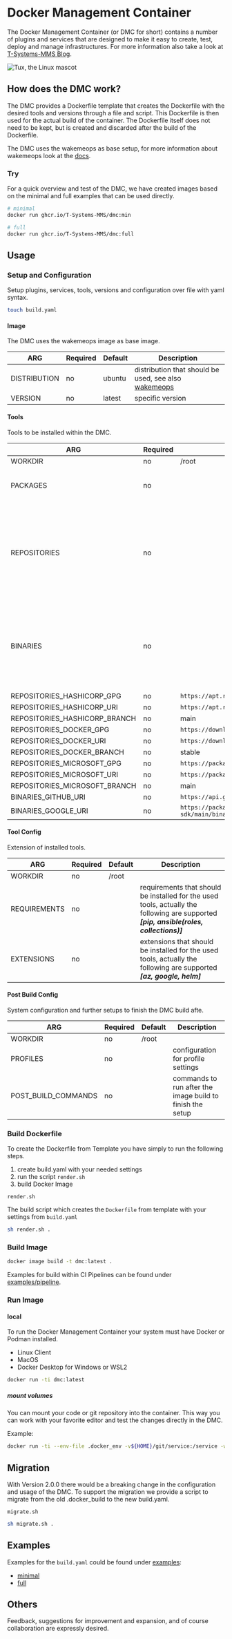 # Docker Management Container

The Docker Management Container (or DMC for short) contains a number of plugins and services that are designed to make it easy to create, test, deploy and manage infrastructures. For more information also take a look at [T-Systems-MMS Blog](https://blog.t-systems-mms.com/tech-insights/manage-your-infrastructure-better-with-this-opensource-tool).

<!-- <picture>
  <source
    srcset="https://user-images.githubusercontent.com/3198961/186105564-3901aded-21f1-4191-b323-e943f49ea5ed.png"
    media="(prefers-color-scheme: dark)"
    width="30%" height="30%">
  <img width="30%" height="30%" src="">
</picture> -->

![Tux, the Linux mascot](https://user-images.githubusercontent.com/3198961/186105473-eab8c428-4a19-474d-b391-e2410383d05d.png)

## How does the DMC work?

The DMC provides a Dockerfile template that creates the Dockerfile with the desired tools and versions through a file and script. This Dockerfile is then used for the actual build of the container. The Dockerfile itself does not need to be kept, but is created and discarded after the build of the Dockerfile.

The DMC uses the wakemeops as base setup, for more information about wakemeops look at the [docs](https://docs.wakemeops.com/).

### Try

For a quick overview and test of the DMC, we have created images based on the minimal and full examples that can be used directly.

``` bash
# minimal
docker run ghcr.io/T-Systems-MMS/dmc:min

# full
docker run ghcr.io/T-Systems-MMS/dmc:full
```

## Usage

### Setup and Configuration

Setup plugins, services, tools, versions and configuration over file with yaml syntax.

``` bash
touch build.yaml
```

#### Image

The DMC uses the wakemeops image as base image.

| ARG          | Required | Default | Description                                                                                |
| ------------ | -------- | ------- |------------------------------------------------------------------------------------------- |
| DISTRIBUTION | no       | ubuntu  | distribution that should be used, see also [wakemeops](https://hub.docker.com/u/wakemeops) |
| VERSION      | no       | latest  | specific version                                                                           |

#### Tools

Tools to be installed within the DMC.

| ARG                           | Required | Default                                                                            | Description                                                                                                         |
| ----------------------------- | -------- | ---------------------------------------------------------------------------------- | ------------------------------------------------------------------------------------------------------------------- |
| WORKDIR                       | no       | /root                                                                              |                                                                                                                     |
| PACKAGES                      | no       |                                                                                    | list of packages to be installed                                                                                    |
| REPOSITORIES                  | no       |                                                                                    | further repositories that should be used, actually the following are supported **_[hashicorp, docker, microsoft]_** |
| BINARIES                      | no       |                                                                                    | binaries that should be installed, actually the following are supported **_[github, google]_**                      |
| REPOSITORIES_HASHICORP_GPG    | no       | `https://apt.releases.hashicorp.com/gpg`                                           |                                                                                                                     |
| REPOSITORIES_HASHICORP_URI    | no       | `https://apt.releases.hashicorp.com`                                               |                                                                                                                     |
| REPOSITORIES_HASHICORP_BRANCH | no       | main                                                                               |                                                                                                                     |
| REPOSITORIES_DOCKER_GPG       | no       | `https://download.docker.com/linux/ubuntu/gpg`                                     |                                                                                                                     |
| REPOSITORIES_DOCKER_URI       | no       | `https://download.docker.com/linux/ubuntu`                                         |                                                                                                                     |
| REPOSITORIES_DOCKER_BRANCH    | no       | stable                                                                             |                                                                                                                     |
| REPOSITORIES_MICROSOFT_GPG    | no       | `https://packages.microsoft.com/keys/microsoft.asc`                                |                                                                                                                     |
| REPOSITORIES_MICROSOFT_URI    | no       | `https://packages.microsoft.com/repos/azure-cli/`                                  |                                                                                                                     |
| REPOSITORIES_MICROSOFT_BRANCH | no       | main                                                                               |                                                                                                                     |
| BINARIES_GITHUB_URI           | no       | `https://api.github.com/repos`                                                     |                                                                                                                     |
| BINARIES_GOOGLE_URI           | no       | `https://packages.cloud.google.com/apt/dists/cloud-sdk/main/binary-arm64/Packages` |                                                                                                                     |

#### Tool Config

Extension of installed tools.

| ARG          | Required | Default | Description                                                                                                                             |
| ------------ | -------- | ------- | --------------------------------------------------------------------------------------------------------------------------------------- |
| WORKDIR      | no       | /root   |                                                                                                                                         |
| REQUIREMENTS | no       |         | requirements that should be installed for the used tools, actually the following are supported **_[pip, ansible(roles, collections)]_** |
| EXTENSIONS   | no       |         | extensions that should be installed for the used tools, actually the following are supported **_[az, google, helm]_**                   |

#### Post Build Config

System configuration and further setups to finish the DMC build afte.

| ARG                 | Required | Default | Description                                               |
| ------------------- | -------- | ------- | --------------------------------------------------------- |
| WORKDIR             | no       | /root   |                                                           |
| PROFILES            | no       |         | configuration for profile settings                        |
| POST_BUILD_COMMANDS | no       |         | commands to run after the image build to finish the setup |

### Build Dockerfile

To create the Dockerfile from Template you have simply to run the following steps.

1. create build.yaml with your needed settings
2. run the script `render.sh`
3. build Docker Image

`render.sh`

The build script which creates the `Dockerfile` from template with your settings from `build.yaml`

``` bash
sh render.sh .
```

### Build Image

``` bash
docker image build -t dmc:latest .
```

Examples for build within CI Pipelines can be found under [examples/pipeline](examples/pipeline).

### Run Image

#### local

To run the Docker Management Container your system must have Docker or Podman installed.

* Linux Client
* MacOS
* Docker Desktop for Windows or WSL2

``` bash
docker run -ti dmc:latest
```

##### mount volumes

You can mount your code or git repository into the container. This way you can work with your favorite editor and test the changes directly in the DMC.

Example:

``` bash
docker run -ti --env-file .docker_env -v${HOME}/git/service:/service -w /service dmc:latest
```

## Migration

With Version 2.0.0 there would be a breaking change in the configuration and usage of the DMC.
To support the migration we provide a script to migrate from the old .docker_build to the new build.yaml.

`migrate.sh`

``` bash
sh migrate.sh .
```

## Examples

Examples for the `build.yaml` could be found under [examples](examples):

* [minimal](examples/min_build.yaml)
* [full](examples/full_build.yaml)

## Others

Feedback, suggestions for improvement and expansion, and of course collaboration are expressly desired.

